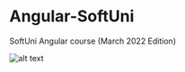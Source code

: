 # Angular-SoftUni
SoftUni Angular course (March 2022 Edition)

![alt text](https://camo.githubusercontent.com/a0fdfaf9ba5d9792d2d2276bd508d55f0f7b9389c1ca0a9a111174c0430763d2/68747470733a2f2f736f6674756e692e62672f46696c65732f436f75727365732f31332e3130253230616e67756c6172253230776562736974652e706e67)
